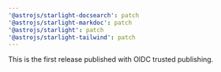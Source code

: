 ```yaml
---
'@astrojs/starlight-docsearch': patch
'@astrojs/starlight-markdoc': patch
'@astrojs/starlight': patch
'@astrojs/starlight-tailwind': patch
---
```


This is the first release published with OIDC trusted publishing.
